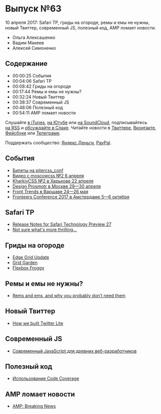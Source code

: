 # Выпуск №63

10 апреля 2017: Safari TP, гриды на огороде, ремы и емы не нужны, новый Твиттер, современный JS, полезный код, AMP ломает новости.

- Ольга Алексашенко
- Вадим Макеев
- Алексей Симоненко

## Содержание

- 00:00:25 События
- 00:04:06 Safari TP
- 00:08:42 Гриды на огороде
- 00:17:44 Ремы и емы не нужны?
- 00:32:24 Новый Твиттер
- 00:38:37 Современный JS
- 00:48:06 Полезный код
- 00:54:11 AMP ломает новости

Слушайте [в iTunes](https://itunes.apple.com/podcast/id1080500016), [на Ютубе](https://www.youtube.com/playlist?list=PLMBnwIwFEFHcwuevhsNXkFTcadeX5R1Go) или [на SoundCloud](https://soundcloud.com/web-standards), подписывайтесь [на RSS](https://web-standards.ru/podcast/feed/) и [обсуждайте в Слаке](http://slack.web-standards.ru/). Читайте новости в [Твиттере](https://twitter.com/webstandards_ru), [Вконтакте](https://vk.com/webstandards_ru), [Фейсбуке](https://www.facebook.com/webstandardsru) или [Телеграме](https://t.me/webstandards_ru).

Поддержать сообщество: [Яндекс Деньги](https://money.yandex.ru/to/41001119329753), [PayPal](https://www.paypal.me/pepelsbey).

## События

- [Билеты на pitercss_conf](https://pitercss.com/#BuyTicket)
- [Видео с moscowcss №2 6 апреля](https://www.facebook.com/afishamansarda/videos/1510461452311235/)
- [KharkivCSS №2 в Харькове 22 апреля](http://kharkivcss.org/)
- [Design Prosmotr в Москве 29—30 апреля](http://designprosmotr.ru/#timetable)
- [Front Trends в Варшаве 24—26 мая](https://2017.front-trends.com/)
- [Fronteers Conference 2017 в Амстердаме 5—6 октября](https://fronteers.nl/congres/2017)

## Safari TP

- [Release Notes for Safari Technology Preview 27](https://webkit.org/blog/7497/release-notes-for-safari-technology-preview-27/)
- [Not sure what's more thrilling…](https://twitter.com/eprev/status/849750273337831425)

## Гриды на огороде

- [Edge Grid Update](https://developer.microsoft.com/en-us/microsoft-edge/platform/status/gridupdate/?q=grid)
- [Grid Garden](http://cssgridgarden.com/)
- [Flexbox Froggy](http://flexboxfroggy.com/)

## Ремы и емы не нужны?

- [Rems and ems, and why you probably don’t need them](https://medium.com/p/664b9ce1e09f)

## Новый Твиттер

- [How we built Twitter Lite](https://blog.twitter.com/2017/how-we-built-twitter-lite)

## Современный JS

- [Современный JavaScript для древних веб-разработчиков](https://medium.com/p/e601e59e87a2)

## Полезный код

- [Использование Code Coverage](https://medium.com/p/6535bc26c97b)

## AMP ломает новости

- [AMP: Breaking News](https://trib.tv/2017/03/31/amp-breaking-news/)
